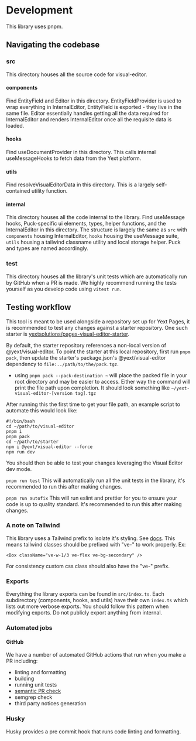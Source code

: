 # Development

This library uses pnpm.

## Navigating the codebase

### src

This directory houses all the source code for visual-editor.

#### components

Find EntityField and Editor in this directory.
EntityFieldProvider is used to wrap everything in InternalEditor, EntityField is exported - they live in the same file.
Editor essentially handles getting all the data required for InternalEditor and renders
InternalEditor once all the requisite data is loaded.

#### hooks

Find useDocumentProvider in this directory. This calls internal useMessageHooks to fetch data
from the Yext platform.

#### utils

Find resolveVisualEditorData in this directory. This is a largely self-contained utility function.

#### internal

This directory houses all the code internal to the library. Find useMessage hooks, Puck-specific
ui elements, types, helper functions, and the InternalEditor in this directory. The structure is
largely the same as `src` with `components` housing InternalEditor, `hooks` housing the useMessage
suite, `utils` housing a tailwind classname utility and local storage helper. Puck and types are
named accordingly.

### test

This directory houses all the library's unit tests which are automatically run by GitHub when
a PR is made. We highly recommend running the tests yourself as you develop code using `vitest run`.

## Testing workflow

This tool is meant to be used alongside a repository set up for Yext Pages, it is recommended to
test any changes against a starter repository. One such starter is
[yextsolutions/pages-visual-editor-starter](https://github.com/yextsolutions/pages-visual-editor-starter).

By default, the starter repository references a non-local version of @yext/visual-editor.
To point the starter at this local repository, first run `pnpm pack`, then update the starter's
package.json's @yext/visual-editor dependency to `file:../path/to/the/pack.tgz`.

- using `pnpm pack --pack-destination ~` will place the packed file in your root directory and
  may be easier to access. Either way the command will print the file path upon completion. It
  should look something like `~/yext-visual-editor-[version tag].tgz`

After running this the first time to get your file path, an example script to automate this
would look like:

```shell
#!/bin/bash
cd ~/path/to/visual-editor
pnpm i
pnpm pack
cd ~/path/to/starter
npm i @yext/visual-editor --force
npm run dev
```

You should then be able to test your changes leveraging the Visual Editor dev mode.

`pnpm run test`
This will automatically run all the unit tests in the library, it's recommended to run this
after making changes.

`pnpm run autofix`
This will run eslint and prettier for you to ensure your code is up to quality standard. It's
recommended to run this after making changes.

### A note on Tailwind

This library uses a Tailwind prefix to isolate it's styling. See [docs](https://tailwindcss.com/docs/configuration#prefix).
This means tailwind classes should be prefixed with "ve-" to work properly. Ex:

```tsx
<Box className="ve-w-1/3 ve-flex ve-bg-secondary" />
```

For consistency custom css class should also have the "ve-" prefix.

### Exports

Everything the library exports can be found in `src/index.ts`. Each subdirectory (components,
hooks, and utils) have their own `index.ts` which lists out more verbose exports. You should
follow this pattern when modifying exports. Do not publicly export anything from internal.

### Automated jobs

#### GitHub

We have a number of automated GitHub actions that run when you make a PR including:

- linting and formatting
- building
- running unit tests
- [semantic PR check](https://github.com/marketplace/actions/semantic-pull-request)
- semgrep check
- third party notices generation

### Husky

Husky provides a pre commit hook that runs code linting and formatting.
